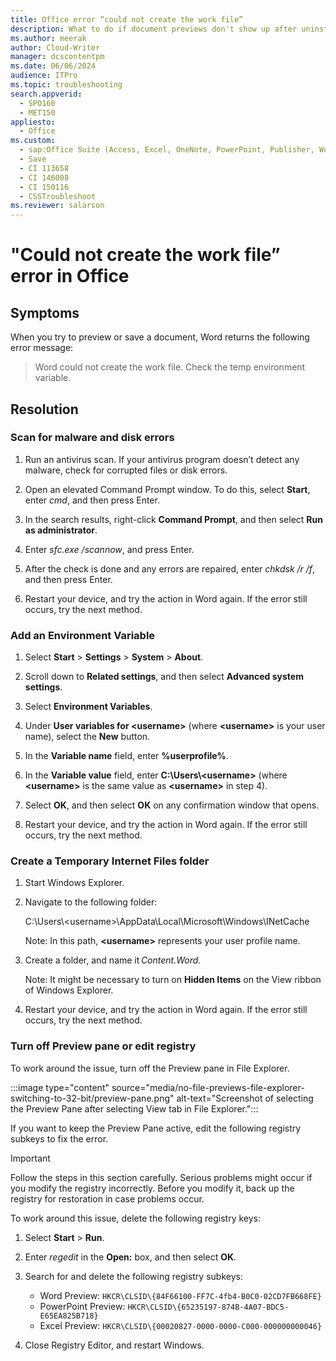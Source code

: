 ```yaml
---
title: Office error “could not create the work file”
description: What to do if document previews don't show up after uninstalling the 64-bit version of Office and then installing the 32-bit version.
ms.author: meerak
author: Cloud-Writer
manager: dcscontentpm
ms.date: 06/06/2024
audience: ITPro
ms.topic: troubleshooting
search.appverid: 
  - SPO160
  - MET150
appliesto: 
  - Office
ms.custom: 
  - sap:Office Suite (Access, Excel, OneNote, PowerPoint, Publisher, Word, Visio)\Performance, Usability & Features
  - Save
  - CI 113658
  - CI 146008
  - CI 150116
  - CSSTroubleshoot
ms.reviewer: salarson
---
```


# "Could not create the work file” error in Office

## Symptoms

When you try to preview or save a document, Word returns the following error message:

> Word could not create the work file. Check the temp environment variable.

## Resolution

### Scan for malware and disk errors

1. Run an antivirus scan. If your antivirus program doesn’t detect any malware, check for corrupted files or disk errors.

1. Open an elevated Command Prompt window. To do this, select **Start**, enter *cmd*, and then press Enter.

1. In the search results, right-click **Command Prompt**, and then select **Run as administrator**.

1. Enter *sfc.exe /scannow*, and press Enter.

1. After the check is done and any errors are repaired, enter *chkdsk /r /f*, and then press Enter.

1. Restart your device, and try the action in Word again. If the error still occurs, try the next method.

### Add an Environment Variable

1. Select **Start** > **Settings** > **System** > **About**.

1. Scroll down to **Related settings**, and then select **Advanced system settings**.

1. Select **Environment Variables**.

1. Under **User variables for \<username>** (where **\<username>** is your user name), select the **New** button.

1. In the **Variable name** field, enter **%userprofile%**.
 
1. In the **Variable value** field, enter **C:\Users\\<username\>** (where **\<username\>** is the same value as **\<username>** in step 4).

1. Select **OK**, and then select **OK** on any confirmation window that opens.

1. Restart your device, and try the action in Word again. If the error still occurs, try the next method.

### Create a Temporary Internet Files folder

1. Start Windows Explorer.

1. Navigate to the following folder:

   C:\Users\\<username\>\AppData\Local\Microsoft\Windows\INetCache

   Note: In this path, **\<username>** represents your user profile name.

1. Create a folder, and name it *Content.Word*.

   Note: It might be necessary to turn on **Hidden Items** on the View ribbon of Windows Explorer.

1. Restart your device, and try the action in Word again. If the error still occurs, try the next method.

### Turn off Preview pane or edit registry

To work around the issue, turn off the Preview pane in File Explorer.

   :::image type="content" source="media/no-file-previews-file-explorer-switching-to-32-bit/preview-pane.png" alt-text="Screenshot of selecting the Preview Pane after selecting View tab in File Explorer.":::

If you want to keep the Preview Pane active, edit the following registry subkeys to fix the error.

> [!IMPORTANT]
> Follow the steps in this section carefully. Serious problems might occur if you modify the registry incorrectly. Before you modify it, back up the registry for restoration in case problems occur.

To work around this issue, delete the following registry keys:

1. Select **Start** > **Run**.
1. Enter *regedit* in the **Open:** box, and then select **OK**.
1. Search for and delete the following registry subkeys:
    - Word Preview: `HKCR\CLSID\{84F66100-FF7C-4fb4-B0C0-02CD7FB668FE}`
    - PowerPoint Preview: `HKCR\CLSID\{65235197-874B-4A07-BDC5-E65EA825B718}`
    - Excel Preview: `HKCR\CLSID\{00020827-0000-0000-C000-000000000046}`

1. Close Registry Editor, and restart Windows.
